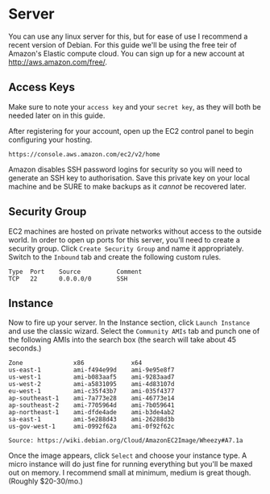 Server
======

You can use any linux server for this, but for ease of use I
recommend a recent version of Debian. For this guide we'll be using
the free teir of Amazon's Elastic compute cloud. You can sign up
for a new account at http://aws.amazon.com/free/.

Access Keys
-----------

Make sure to note your `access key` and your `secret key`, as they
will both be needed later on in this guide.

After registering for your account, open up the EC2 control panel
to begin configuring your hosting.

    https://console.aws.amazon.com/ec2/v2/home

Amazon disables SSH password logins for security so you will need
to generate an SSH key to authorisation. Save this private key on
your local machine and be SURE to make backups as it *cannot* be
recovered later.

Security Group
--------------

EC2 machines are hosted on private networks without access to the
outside world. In order to open up ports for this server, you'll
need to create a security group. Click `Create Security Group` and
name it appropriately. Switch to the `Inbound` tab and create the
following custom rules.

    Type  Port    Source          Comment
    TCP   22      0.0.0.0/0       SSH

Instance
--------

Now to fire up your server. In the Instance section, click `Launch
Instance` and use the classic wizard. Select the `Community AMIs`
tab and punch one of the following AMIs into the search box (the
search will take about 45 seconds.)

    Zone              x86             x64
    us-east-1         ami-f494e99d    ami-9e95e8f7
    us-west-1         ami-b083aaf5    ami-9283aad7
    us-west-2         ami-a5831095    ami-4d83107d
    eu-west-1         ami-c35f43b7    ami-035f4377
    ap-southeast-1    ami-7a773e28    ami-46773e14
    ap-southeast-2    ami-7705964d    ami-7b059641
    ap-northeast-1    ami-dfde4ade    ami-b3de4ab2
    sa-east-1         ami-5e288d43    ami-26288d3b
    us-gov-west-1     ami-0992f62a    ami-0f92f62c

    Source: https://wiki.debian.org/Cloud/AmazonEC2Image/Wheezy#A7.1a

Once the image appears, click `Select` and choose your instance
type. A micro instance will do just fine for running everything but
you'll be maxed out on memory. I recommend small at minimum, medium
is great though. (Roughly $20-30/mo.)
